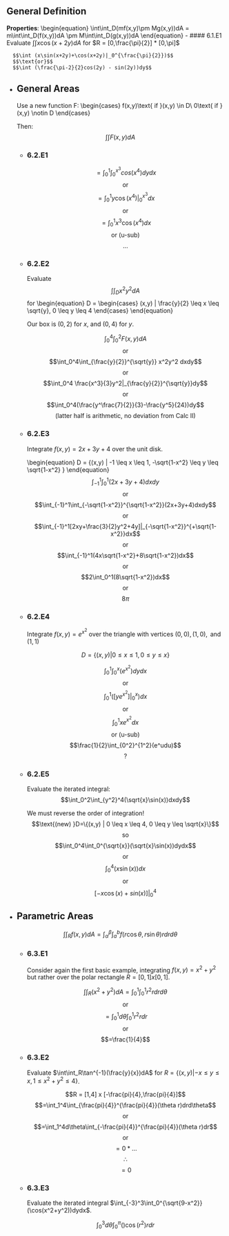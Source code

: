 ## General Definition
**Properties**:
\begin{equation}
\int\int_D(mf(x,y)\pm Mg(x,y))dA =
m\int\int_D(f(x,y))dA \pm M\int\int_D(g(x,y))dA
\end{equation}
	- #### 6.1.E1
	  Evaluate $\int\int x\cos(x+2y)dA$ for $R = [0,\frac{\pi}{2}] * [0,\pi]$
	  
	  $$\int (x\sin(x+2y)+\cos(x+2y)|_0^{\frac{\pi}{2}})$$
	  $$\text{or}$$
	  $$\int (\frac{\pi-2}{2}cos(2y) - sin(2y))dy$$
- ## General Areas
  Use a new function F:
  \begin{cases}
  f(x,y)\text{ if }(x,y) \in D\\
  0\text{ if }(x,y) \notin D
  \end{cases}
  
  Then:
  $$\int\int F(x,y) dA$$
	- ### 6.2.E1
	  $$=\int_0^1\int_0^{x^3}cos(x^4)dydx$$
	  $$\text{or}$$
	  $$=\int_0^1y\cos(x^4)|_0^{x^3}dx$$
	  $$\text{or}$$
	  $$=\int_0^1x^3\cos(x^4)dx$$
	  $$\text{or (u-sub)}$$
	  $$\text{...}$$
	- ### 6.2.E2
	  Evaluate $$\int\int_Dx^2y^2dA$$ for 
	  \begin{equation}
	  D = 
	  \begin{cases}
	  (x,y) | \frac{y}{2} \leq x \leq \sqrt{y}, 0 \leq y \leq 4
	  \end{cases}
	  \end{equation}
	  
	  Our box is $(0,2)$ for $x$, and $(0,4)$ for $y$.
	  
	  $$\int_0^4\int_0^2 F(x,y)dA$$
	  $$\text{or}$$
	  $$\int_0^4\int_{\frac{y}{2}}^{\sqrt{y}} x^2y^2 dxdy$$
	  $$\text{or}$$
	  $$\int_0^4 \frac{x^3}{3}y^2|_{\frac{y}{2}}^{\sqrt{y}}dy$$
	  $$\text{or}$$
	  $$\int_0^4(\frac{y^\frac{7}{2}}{3}-\frac{y^5}{24})dy$$
	  $$\text{(latter half is arithmetic, no deviation from Calc II)}$$
	- ### 6.2.E3
	  Integrate $f(x,y) = 2x+3y+4$ over the unit disk.
	  
	  \begin{equation}
	  D = \{(x,y) | -1 \leq x \leq 1, -\sqrt{1-x^2} \leq y \leq \sqrt{1-x^2} \}
	  \end{equation}
	  $$\int_{-1}^1\int_0^1(2x+3y+4)dxdy$$
	  $$\text{or}$$
	  $$\int_{-1}^1\int_{-\sqrt{1-x^2}}^{\sqrt{1-x^2}}(2x+3y+4)dxdy$$
	  $$\text{or}$$
	  $$\int_{-1}^1[2xy+\frac{3}{2}y^2+4y]|_{-\sqrt{1-x^2}}^{+\sqrt{1-x^2}}dx$$
	  $$\text{or}$$
	  $$\int_{-1}^1(4x\sqrt{1-x^2}+8\sqrt{1-x^2})dx$$
	  $$\text{or}$$
	  $$2\int_0^1(8\sqrt{1-x^2})dx$$
	  $$\text{or}$$
	  $$8\pi$$
	- ### 6.2.E4
	  Integrate $f(x,y) = e^{x^2}$ over the triangle with vertices $(0,0), (1,0),\text{ and }(1,1)$
	  
	  $$D=\{(x,y) | 0 \leq x \leq 1, 0 \leq y \leq x\}$$
	  
	  $$\int_0^1\int_0^x(e^{x^2})dydx$$
	  $$\text{or}$$
	  $$\int_0^1([ye^{x^2}]|_0^x)dx$$
	  $$\text{or}$$
	  $$\int_0^1xe^{x^2}dx$$
	  $$\text{or (u-sub)}$$
	  $$\frac{1}{2}\int_{0^2}^{1^2}(e^udu)$$
	  $$\text{?}$$
	- ### 6.2.E5
	  Evaluate the iterated integral:
	  $$\int_0^2\int_{y^2}^4(\sqrt{x}\sin(x))dxdy$$
	  
	  We must reverse the order of integration!
	  $$\text{(new) }D=\{(x,y) | 0 \leq x \leq 4, 0 \leq y \leq \sqrt{x}\}$$
	  $$\text{so}$$
	  $$\int_0^4\int_0^{\sqrt{x}}(\sqrt{x}\sin(x))dydx$$
	  $$\text{or}$$
	  $$\int_0^4(x\sin(x))dx$$
	  $$\text{or}$$
	  $$[-x\cos(x)+sin(x)]|_0^4$$
- ## Parametric Areas
  $$\int\int_Rf(x,y)dA=\int_\alpha^\beta\int_a^bf(r\cos\theta,r\sin\theta)r drd\theta$$
	- ### 6.3.E1
	  Consider again the first basic example, integrating $f(x,y) = x^2 + y^2$ but rather over the polar rectangle $R = [0,1] x [0,1]$.
	  
	  $$\int\int_R(x^2+y^2)dA=\int_0^1\int_0^1 r^2rdrd\theta$$
	  $$\text{or}$$
	  $$=\int_0^1d\theta \int_0^1r^2rdr$$
	  $$\text{or}$$
	  $$=\frac{1}{4}$$
	- ### 6.3.E2
	  Evaluate $\int\int_R\tan^{-1}(\frac{y}{x})dA$ for $R = \{(x,y) | -x \leq y \leq x, 1 \leq x^2+y^2 \leq 4\}$.
	  
	  $$R = [1,4] x [-\frac{pi}{4},\frac{pi}{4}]$$
	  $$=\int_1^4\int_{\frac{pi}{4}}^{\frac{pi}{4}}(\theta r)drd\theta$$
	  $$\text{or}$$
	  $$=\int_1^4d\theta\int_{-\frac{pi}{4}}^{\frac{pi}{4}}(\theta r)dr$$
	  $$\text{or}$$
	  $$=0 * ...$$
	  $$\therefore$$
	  $$=0$$
	- ### 6.3.E3
	  Evaluate the iterated integral $\int_{-3}^3\int_0^{\sqrt{9-x^2}}(\cos(x^2+y^2))dydx$.
	  
	  $$\int_0^3d\theta\int_0^\pi ()\cos(r^2)r dr$$